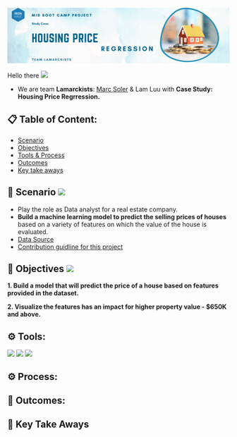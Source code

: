 ![Header](https://github.com/lamtranluu/IRON-HACK_Mid-Bootcamp-Project/blob/main/Images/Watercolor%20Sky%20Photo%20Google%20Classroom%20Header%20(1).png)

Hello there <img src="https://media.giphy.com/media/hvRJCLFzcasrR4ia7z/giphy.gif" width="25px"> 
* We are team **Lamarckists**: [Marc Soler](https://github.com/mrpotato2012)  & Lam Luu with **Case Study: Housing Price Regrression.**
## 📋 Table of Content:
* [Scenario](https://github.com/lamtranluu/Iron-Hack_Project1_Working-with-messy-data/blob/main/README.md#challenges)
* [Objectives](https://github.com/lamtranluu/Iron-Hack_Project1_Working-with-messy-data/blob/main/README.md#objectives)
* [Tools & Process](https://github.com/lamtranluu/Iron-Hack_Project1_Working-with-messy-data/blob/main/README.md#tools-process)
* [Outcomes](https://github.com/lamtranluu/Iron-Hack_Project1_Working-with-messy-data/blob/main/README.md#data-insight) 
* [Key take aways](https://github.com/lamtranluu/Iron-Hack_Project1_Working-with-messy-data/blob/main/README.md#key-take-aways) 
## 👀 Scenario <img src="https://media.giphy.com/media/TGR2xO6HopOhraWYDo/giphy.gif" width="80px">
- Play the role as Data analyst for a real estate company.
- **Build a machine learning model to predict the selling prices of houses** based on a variety of features on which the value of the house is evaluated.
- [Data Source](https://github.com/ironhack-edu/data_mid_bootcamp_project_regression)
- [Contribution guidline for this project](https://github.com/ironhack-edu/data_mid_bootcamp_project_regression)
## 🎯 Objectives <img src="https://media.giphy.com/media/YSBnRFLDhgr6G9LBZA/giphy.gif" width="40px">
**1. Build a model that will predict the price of a house based on features provided in the dataset.**

**2. Visualize the features has an impact for higher property value - $650K and above.**
## ⚙️ Tools:
 ![](https://img.shields.io/badge/Tableau-Visualisation-informational?style=flat&logo=tableau&logoColor=white&color=2bbc8a)
 ![](https://img.shields.io/badge/Python-JupyterNotebook-informational?style=flat&logo=python&logoColor=white&color=2bbc8a)
 ![](https://img.shields.io/badge/MySQL-Querry-informational?style=flat&logo=mysql&logoColor=white&color=2bbc8a)
 ## ⚙️ Process:
 
 
 
 
 
 ## 🔎 Outcomes:
 
 
 ## 📌 Key Take Aways
 


